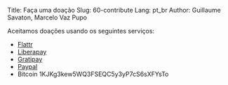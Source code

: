 Title: Faça uma doação
Slug: 60-contribute
Lang: pt_br
Author: Guillaume Savaton, Marcelo Vaz Pupo

Aceitamos doações usando os seguintes serviços:

* [Flattr](https://flattr.com/submit/auto?fid=4lz3lv&url=http://sozi.baierouge.fr/)
* [Liberapay](https://liberapay.com/senshu/donate)
* [Gratipay](https://gratipay.com/Sozi/)
* [Paypal](https://www.paypal.me/guillaumesavaton)
* Bitcoin 1KJKg3kew5WQ3FSEQC5y3yP7cS6sXFYsTo
